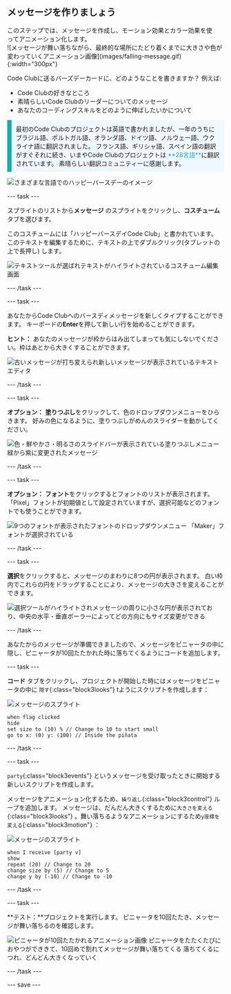 ## メッセージを作りましょう

<div style="display: flex; flex-wrap: wrap">
<div style="flex-basis: 200px; flex-grow: 1; margin-right: 15px;">
このステップでは、メッセージを作成し、モーション効果とカラー効果を使ってアニメーション化します。 
</div>
<div>
![メッセージが舞い落ちながら、最終的な場所にたどり着くまでに大きさや色が変わっていくアニメーション画像](images/falling-message.gif){:width="300px"}
</div>
</div>

Code Clubに送るバーズデーカードに、どのようなことを書きますか？ 例えば:
+ Code Clubの好きなところ
+ 素晴らしいCode Clubのリーダーについてのメッセージ
+ あなたのコーディングスキルをどのように伸ばしたいかについて

<p style="border-left: solid; border-width:10px; border-color: #0faeb0; background-color: aliceblue; padding: 10px;">
最初のCode Clubのプロジェクトは英語で書かれましたが、一年のうちにブラジル語、ポルトガル語、オランダ語、ドイツ語、ノルウェー語、ウクライナ語に翻訳されました。 フランス語、ギリシャ語、スペイン語の翻訳がすぐそれに続き、いまやCode Clubのプロジェクトは <span style="color: #0faeb0">**28言語**</span>に翻訳されています。 素晴らしい翻訳コミュニティーに感謝します。

![さまざまな言語でのハッピーバースデーのイメージ](images/birthday-languages.png)
</p>

--- task ---

スプライトのリストから**メッセージ** のスプライトをクリックし、**コスチューム** タブを選びます。

このコスチュームには「ハッピーバースデイCode Club」と書かれています。 このテキストを編集するために、テキストの上でダブルクリック(タブレットの上で長押し) します。

![テキストツールが選ばれテキストがハイライトされているコスチューム編集画面](images/text-edit.png)

--- /task ---

--- task ---

あなたからCode Clubへのバースディメッセージを新しくタイプすることができます。 キーボードの**Enter**を押して新しい行を始めることができます。

**ヒント：** あなたのメッセージが枠からはみ出てしまっても気にしないでください。枠はあとから大きくすることができます。

![古いメッセージが打ち変えられ新しいメッセージが表示されているテキストエディタ](images/new-text.png)

--- /task ---

--- task ---

**オプション：** **塗りつぶし**をクリックして、色のドロップダウンメニューをひらきます。 好みの色になるように、塗りつぶしがめんのスライダーを動かしてください。

![色・鮮やかさ・明るさのスライドバーが表示されている塗りつぶしメニュー 緑から紫に変更されたメッセージ](images/font-colour.png)

--- /task ---

--- task ---

**オプション：** **フォント**をクリックするとフォントのリストが表示されます。 「Pixel」フォントが初期値として設定されていますが、選択可能などのフォントでも使うことができます。

![9つのフォントが表示されたフォントのドロップダウンメニュー 「Maker」フォントが選択されている](images/font-type.png)

--- /task ---

--- task ---

**選択**をクリックすると、メッセージのまわりに8つの円が表示されます。 白い枠内でこれらの円をドラッグすることにより、メッセージの大きさを変えることができます。

![選択ツールがハイライトされメッセージの周りに小さな円が表示されており、中央の水平・垂直ボーラーによってどの方向にもサイズ変更ができる](images/resize-message.png)

--- /task ---

あなたからのメッセージが準備できましたので、メッセージをピニャータの中に隠し、ピニャータが10回たたかれた時に落ちてくるようにコードを追加します。

--- task ---

**コード** タブをクリックし、プロジェクトが開始した時にはメッセージをピニャータの中に `隠す`{:class="block3looks"} tようにスクリプトを作成します：

![メッセージのスプライト](images/message-sprite.png)

```blocks3
when flag clicked
hide
set size to (10) % // Change to 10 to start small
go to x: (0) y: (100) // Inside the piñata
```

--- /task ---

--- task ---

`party`{:class="block3events"} というメッセージを受け取ったときに開始する新しいスクリプトを作成します。

メッセージをアニメーション化するため、`繰り返し`{:class="block3control"} ループを追加します。 メッセージは、だんだん大きくするために`大きさを変える`{:class="block3looks"} 。舞い落ちるようなアニメーションにするため`y座標を変える`{:class="block3motion"} ：

![メッセージのスプライト](images/message-sprite.png)

```blocks3
when I receive [party v]
show
repeat (20) // Change to 20
change size by (5) // Change to 5
change y by (-10) // Change to -10
```

--- /task ---

--- task ---

**テスト：**プロジェクトを実行します。 ピニャータを10回たたき、メッセージが舞い落ちるのを確認します。

![ピニャータが10回たたかれるアニメーション画像 ピニャータをたたくたびにおやつができきて、10回めで割れてメッセージが舞い落ちてくる 落ちてくるにつれ、どんどん大きくなっていく](images/falling-message.gif)

--- /task ---

--- save ---
